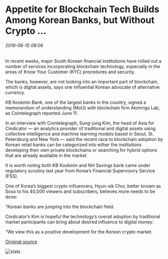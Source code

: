# Appetite for Blockchain Tech Builds Among Korean Banks, but Without Crypto ...

###### 2019-06-15 08:06

In recent weeks, major South Korean financial institutions have rolled out a number of services incorporating blockchain technology, especially in the areas of Know Your Customer (KYC) procedures and security.

The banks, however, are not looking into an important part of blockchain, which is digital assets, says one influential Korean advocate of alternative currency.

KB Kookmin Bank, one of the largest banks in the country, signed a memorandum of understanding (MoU) with blockchain firm Atomrigs Lab, as Cointelegraph reported June 11.

In an interview with Cointelegraph, Sung-jung Kim, the head of Asia for Cindicator — an analytics provider of traditional and digital assets using collective intelligence and machine learning models based in Seoul, St. Petersburg and New York — said the recent race to blockchain adoption by Korean retail banks can be categorized into either the institutions developing their own private blockchains or searching for hybrid options that are already available in the market.

It is worth noting both KB Kookmin and NH Savings bank came under regulatory scrutiny last year from Korea’s Financial Supervisory Service (FSS).

One of Korea’s biggest crypto influencers, Hyun-sik Choi, better known as Soso to his 40,000 viewers and subscribers, believes more needs to be done:

“Korean banks are jumping into the blockchain field.

Cindicator’s Kim is hopeful the technology’s overall adoption by traditional market participants can bring about desired influence to digital money:

“We view this as a positive development for the Korean crypto market.

[Original source](https://cointelegraph.com/news/appetite-for-blockchain-tech-builds-among-korean-banks-but-without-crypto)

![stats](https://c.statcounter.com/11760860/0/a89fa40b/1/ "stats")